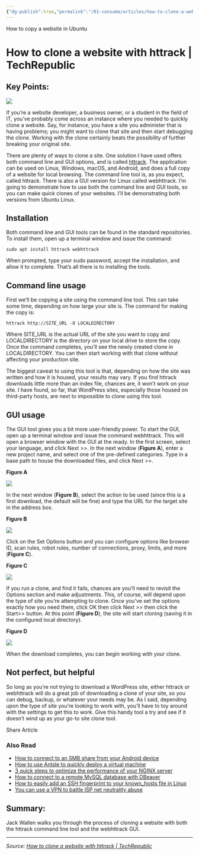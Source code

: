 ```yaml
---
{"dg-publish":true,"permalink":"/01-consume/articles/how-to-clone-a-website-with-httrack-tech-republic/","title":"How to clone a website with httrack | TechRepublic"}
---
```


How to copy a website in Ubuntu 


# How to clone a website with httrack | TechRepublic

## Key Points:
![](https://assets.techrepublic.com/uploads/2017/01/networkhero.jpg)

If you’re a website developer, a business owner, or a student in the field of IT, you’ve probably come across an instance where you needed to quickly clone a website. Say, for instance, you have a site you administer that is having problems; you might want to clone that site and then start debugging the clone. Working with the clone certainly beats the possibility of further breaking your original site.

There are plenty of ways to clone a site. One solution I have used offers both command line and GUI options, and is called [httrack](https://www.httrack.com/). The application can be used on Linux, Windows, macOS, and Android, and does a full copy of a website for local browsing. The command line tool is, as you expect, called httrack. There is also a GUI version for Linux called webhttrack. I’m going to demonstrate how to use both the command line and GUI tools, so you can make quick clones of your websites. I’ll be demonstrating both versions from Ubuntu Linux.

## Installation

Both command line and GUI tools can be found in the standard repositories. To install them, open up a terminal window and issue the command:

`sudo apt install httrack webhttrack`

When prompted, type your sudo password, accept the installation, and allow it to complete. That’s all there is to installing the tools.

## Command line usage

First we’ll be copying a site using the command line tool. This can take some time, depending on how large your site is. The command for making the copy is:

`httrack http://SITE_URL -O LOCALDIRECTORY`

Where SITE\_URL is the actual URL of the site you want to copy and LOCALDIRECTORY is the directory on your local drive to store the copy. Once the command completes, you’ll see the newly created clone in LOCALDIRECTORY. You can then start working with that clone without affecting your production site.

The biggest caveat to using this tool is that, depending on how the site was written and how it is housed, your results may vary. If you find httrack downloads little more than an index file, chances are, it won’t work on your site. I have found, so far, that WordPress sites, especially those housed on third-party hosts, are next to impossible to clone using this tool.

## GUI usage

The GUI tool gives you a bit more user-friendly power. To start the GUI, open up a terminal window and issue the command webhttrack. This will open a browser window with the GUI at the ready. In the first screen, select your language, and click Next >>. In the next window (**Figure A**), enter a new project name, and select one of the pre-defined categories. Type in a base path to house the downloaded files, and click Next >>.

**Figure A**

![](https://assets.techrepublic.com/uploads/2018/03/httracka.jpg)

In the next window (**Figure B**), select the action to be used (since this is a first download, the default will be fine) and type the URL for the target site in the address box.

**Figure B**

![](https://assets.techrepublic.com/uploads/2018/03/httrackb.jpg)

Click on the Set Options button and you can configure options like browser ID, scan rules, robot rules, number of connections, proxy, limits, and more (**Figure C**).

**Figure C**

![](https://assets.techrepublic.com/uploads/2018/03/httrackc.jpg)

If you run a clone, and find it fails, chances are you’ll need to revisit the Options section and make adjustments. This, of course, will depend upon the type of site you’re attempting to clone. Once you’ve set the options exactly how you need them, click OK then click Next >> then click the Start>> button. At this point (**Figure D**), the site will start cloning (saving it in the configured local directory).

**Figure D**

![](https://assets.techrepublic.com/uploads/2018/03/httrackd.jpg)

When the download completes, you can begin working with your clone.

## Not perfect, but helpful

So long as you’re not trying to download a WordPress site, either httrack or webhttrack will do a great job of downloading a clone of your site, so you can debug, backup, or whatever your needs may be. As I said, depending upon the type of site you’re looking to work with, you’ll have to toy around with the settings to get this to work. Give this handy tool a try and see if it doesn’t wind up as your go-to site clone tool.

Share Article

### Also Read

- [How to connect to an SMB share from your Android device](https://www.techrepublic.com/article/how-to-connect-to-an-smb-share-from-your-android-device/)
- [How to use Antsle to quickly deploy a virtual machine](https://www.techrepublic.com/article/how-to-use-antsle-to-quickly-deploy-a-virtual-machine/)
- [3 quick steps to optimize the performance of your NGINX server](https://www.techrepublic.com/article/3-quick-steps-to-optimize-the-performance-of-your-nginx-server/)
- [How to connect to a remote MySQL database with DBeaver](https://www.techrepublic.com/article/how-to-connect-to-a-remote-mysql-database-with-dbeaver/)
- [How to easily add an SSH fingerprint to your known\_hosts file in Linux](https://www.techrepublic.com/article/how-to-easily-add-an-ssh-fingerprint-to-your-knownhosts-file-in-linux/)
- [You can use a VPN to battle ISP net neutrality abuse](http://www.zdnet.com/article/you-can-use-a-vpn-to-battle-isp-net-neutrality-abuse/)

## Summary:
Jack Wallen walks you through the process of cloning a website with both the httrack command line tool and the webhttrack GUI.

---

*Source: [How to clone a website with httrack | TechRepublic](https://www.techrepublic.com/article/how-to-clone-a-website-with-httrack/)*
